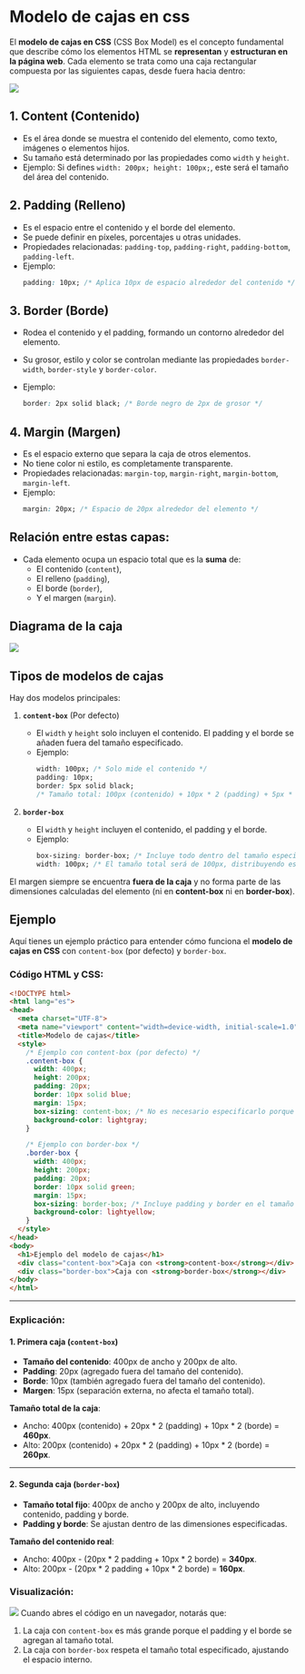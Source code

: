 # Modelo de cajas en css

El **modelo de cajas en CSS** (CSS Box Model) es el concepto fundamental que describe cómo los elementos HTML se **representan** y **estructuran en la página web**. Cada elemento se trata como una caja rectangular compuesta por las siguientes capas, desde fuera hacia dentro:

![](imgs/3d_box_model.png)

## 1. Content (Contenido)

- Es el área donde se muestra el contenido del elemento, como texto, imágenes o elementos hijos.
- Su tamaño está determinado por las propiedades como `width` y `height`.
- Ejemplo: Si defines `width: 200px; height: 100px;`, este será el tamaño del área del contenido.

## 2. Padding (Relleno)

- Es el espacio entre el contenido y el borde del elemento.
- Se puede definir en píxeles, porcentajes u otras unidades.
- Propiedades relacionadas: `padding-top`, `padding-right`, `padding-bottom`, `padding-left`.
- Ejemplo:
    ```css
    padding: 10px; /* Aplica 10px de espacio alrededor del contenido */
    ```

## 3. Border (Borde) 

- Rodea el contenido y el padding, formando un contorno alrededor del elemento.
- Su grosor, estilo y color se controlan mediante las propiedades `border-width`, `border-style` y `border-color`.
- Ejemplo:

     ```css
     border: 2px solid black; /* Borde negro de 2px de grosor */
     ```


## 4. Margin (Margen) 

- Es el espacio externo que separa la caja de otros elementos.
- No tiene color ni estilo, es completamente transparente.
- Propiedades relacionadas: `margin-top`, `margin-right`, `margin-bottom`, `margin-left`.
- Ejemplo:
     ```css
     margin: 20px; /* Espacio de 20px alrededor del elemento */
     ```

## Relación entre estas capas:

- Cada elemento ocupa un espacio total que es la **suma** de:
  - El contenido (`content`),
  - El relleno (`padding`),
  - El borde (`border`),
  - Y el margen (`margin`).


## Diagrama de la caja 

![](imgs/modelo-de-cajas.png)


## Tipos de modelos de cajas 
Hay dos modelos principales:

1. **`content-box`** (Por defecto) 
   - El `width` y `height` solo incluyen el contenido. El padding y el borde se añaden fuera del tamaño especificado.
   - Ejemplo:
     ```css
     width: 100px; /* Solo mide el contenido */
     padding: 10px;
     border: 5px solid black;
     /* Tamaño total: 100px (contenido) + 10px * 2 (padding) + 5px * 2 (borde) = 130px */
     ```

2. **`border-box`** 
   - El `width` y `height` incluyen el contenido, el padding y el borde.
   - Ejemplo:
     ```css
     box-sizing: border-box; /* Incluye todo dentro del tamaño especificado */
     width: 100px; /* El tamaño total será de 100px, distribuyendo espacio entre contenido, padding y borde */
     ```

El margen siempre se encuentra **fuera de la caja** y no forma parte de las dimensiones calculadas del elemento (ni en **content-box** ni en **border-box**).

## Ejemplo

Aquí tienes un ejemplo práctico para entender cómo funciona el **modelo de cajas en CSS** con `content-box` (por defecto) y `border-box`. 

### Código HTML y CSS:
```html
<!DOCTYPE html>
<html lang="es">
<head>
  <meta charset="UTF-8">
  <meta name="viewport" content="width=device-width, initial-scale=1.0">
  <title>Modelo de cajas</title>
  <style>
    /* Ejemplo con content-box (por defecto) */
    .content-box {
      width: 400px;
      height: 200px;
      padding: 20px;
      border: 10px solid blue;
      margin: 15px;
      box-sizing: content-box; /* No es necesario especificarlo porque es el valor predeterminado */
      background-color: lightgray;
    }

    /* Ejemplo con border-box */
    .border-box {
      width: 400px;
      height: 200px;
      padding: 20px;
      border: 10px solid green;
      margin: 15px;
      box-sizing: border-box; /* Incluye padding y border en el tamaño total */
      background-color: lightyellow;
    }
  </style>
</head>
<body>
  <h1>Ejemplo del modelo de cajas</h1>
  <div class="content-box">Caja con <strong>content-box</strong></div>
  <div class="border-box">Caja con <strong>border-box</strong></div>
</body>
</html>
```

---

### Explicación:

#### **1. Primera caja (`content-box`)**
- **Tamaño del contenido**: 400px de ancho y 200px de alto.
- **Padding**: 20px (agregado fuera del tamaño del contenido).
- **Borde**: 10px (también agregado fuera del tamaño del contenido).
- **Margen**: 15px (separación externa, no afecta el tamaño total).

**Tamaño total de la caja**:
- Ancho: 400px (contenido) + 20px * 2 (padding) + 10px * 2 (borde) = **460px**.
- Alto: 200px (contenido) + 20px * 2 (padding) + 10px * 2 (borde) = **260px**.

---

#### **2. Segunda caja (`border-box`)**
- **Tamaño total fijo**: 400px de ancho y 200px de alto, incluyendo contenido, padding y borde.
- **Padding y borde**: Se ajustan dentro de las dimensiones especificadas.

**Tamaño del contenido real**:
- Ancho: 400px - (20px * 2 padding + 10px * 2 borde) = **340px**.
- Alto: 200px - (20px * 2 padding + 10px * 2 borde) = **160px**.


### Visualización:

![](imgs/content_border-box.png)
Cuando abres el código en un navegador, notarás que:

1. La caja con `content-box` es más grande porque el padding y el borde se agregan al tamaño total.
2. La caja con `border-box` respeta el tamaño total especificado, ajustando el espacio interno.

